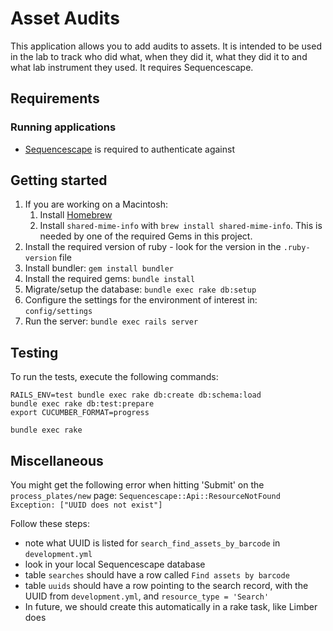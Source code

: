# Asset Audits

This application allows you to add audits to assets. It is intended to be used in the lab to track
who did what, when they did it, what they did it to and what lab instrument they used. It requires
Sequencescape.

## Requirements

### Running applications

- [Sequencescape](https://github.com/sanger/sequencescape/) is required to authenticate against

## Getting started

1. If you are working on a Macintosh:
   1. Install [Homebrew](https://brew.sh)
   1. Install `shared-mime-info` with `brew install shared-mime-info`. This is
      needed by one of the required Gems in this project.
1. Install the required version of ruby - look for the version in the `.ruby-version` file
1. Install bundler: `gem install bundler`
1. Install the required gems: `bundle install`
1. Migrate/setup the database: `bundle exec rake db:setup`
1. Configure the settings for the environment of interest in: `config/settings`
1. Run the server: `bundle exec rails server`

## Testing

To run the tests, execute the following commands:

    RAILS_ENV=test bundle exec rake db:create db:schema:load
    bundle exec rake db:test:prepare
    export CUCUMBER_FORMAT=progress

    bundle exec rake

## Miscellaneous

You might get the following error when hitting 'Submit' on the `process_plates/new` page:
`Sequencescape::Api::ResourceNotFound Exception: ["UUID does not exist"]`

Follow these steps:

- note what UUID is listed for `search_find_assets_by_barcode` in `development.yml`
- look in your local Sequencescape database
- table `searches` should have a row called `Find assets by barcode`
- table `uuids` should have a row pointing to the search record, with the UUID from
  `development.yml`, and `resource_type = 'Search'`
- In future, we should create this automatically in a rake task, like Limber does
